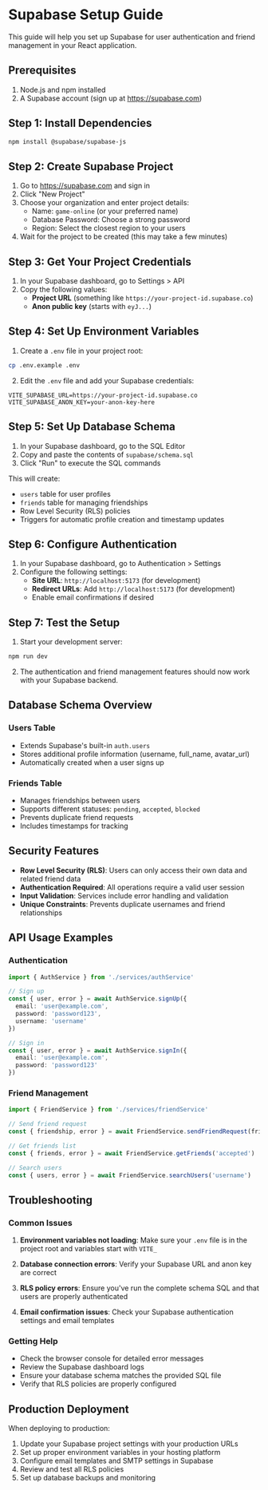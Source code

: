 # Supabase Setup Guide

This guide will help you set up Supabase for user authentication and friend management in your React application.

## Prerequisites

1. Node.js and npm installed
2. A Supabase account (sign up at https://supabase.com)

## Step 1: Install Dependencies

```bash
npm install @supabase/supabase-js
```

## Step 2: Create Supabase Project

1. Go to https://supabase.com and sign in
2. Click "New Project"
3. Choose your organization and enter project details:
   - Name: `game-online` (or your preferred name)
   - Database Password: Choose a strong password
   - Region: Select the closest region to your users
4. Wait for the project to be created (this may take a few minutes)

## Step 3: Get Your Project Credentials

1. In your Supabase dashboard, go to Settings > API
2. Copy the following values:
   - **Project URL** (something like `https://your-project-id.supabase.co`)
   - **Anon public key** (starts with `eyJ...`)

## Step 4: Set Up Environment Variables

1. Create a `.env` file in your project root:
```bash
cp .env.example .env
```

2. Edit the `.env` file and add your Supabase credentials:
```env
VITE_SUPABASE_URL=https://your-project-id.supabase.co
VITE_SUPABASE_ANON_KEY=your-anon-key-here
```

## Step 5: Set Up Database Schema

1. In your Supabase dashboard, go to the SQL Editor
2. Copy and paste the contents of `supabase/schema.sql`
3. Click "Run" to execute the SQL commands

This will create:
- `users` table for user profiles
- `friends` table for managing friendships
- Row Level Security (RLS) policies
- Triggers for automatic profile creation and timestamp updates

## Step 6: Configure Authentication

1. In your Supabase dashboard, go to Authentication > Settings
2. Configure the following settings:
   - **Site URL**: `http://localhost:5173` (for development)
   - **Redirect URLs**: Add `http://localhost:5173` (for development)
   - Enable email confirmations if desired

## Step 7: Test the Setup

1. Start your development server:
```bash
npm run dev
```

2. The authentication and friend management features should now work with your Supabase backend.

## Database Schema Overview

### Users Table
- Extends Supabase's built-in `auth.users`
- Stores additional profile information (username, full_name, avatar_url)
- Automatically created when a user signs up

### Friends Table
- Manages friendships between users
- Supports different statuses: `pending`, `accepted`, `blocked`
- Prevents duplicate friend requests
- Includes timestamps for tracking

## Security Features

- **Row Level Security (RLS)**: Users can only access their own data and related friend data
- **Authentication Required**: All operations require a valid user session
- **Input Validation**: Services include error handling and validation
- **Unique Constraints**: Prevents duplicate usernames and friend relationships

## API Usage Examples

### Authentication
```typescript
import { AuthService } from './services/authService'

// Sign up
const { user, error } = await AuthService.signUp({
  email: 'user@example.com',
  password: 'password123',
  username: 'username'
})

// Sign in
const { user, error } = await AuthService.signIn({
  email: 'user@example.com',
  password: 'password123'
})
```

### Friend Management
```typescript
import { FriendService } from './services/friendService'

// Send friend request
const { friendship, error } = await FriendService.sendFriendRequest(friendId)

// Get friends list
const { friends, error } = await FriendService.getFriends('accepted')

// Search users
const { users, error } = await FriendService.searchUsers('username')
```

## Troubleshooting

### Common Issues

1. **Environment variables not loading**: Make sure your `.env` file is in the project root and variables start with `VITE_`

2. **Database connection errors**: Verify your Supabase URL and anon key are correct

3. **RLS policy errors**: Ensure you've run the complete schema SQL and that users are properly authenticated

4. **Email confirmation issues**: Check your Supabase authentication settings and email templates

### Getting Help

- Check the browser console for detailed error messages
- Review the Supabase dashboard logs
- Ensure your database schema matches the provided SQL file
- Verify that RLS policies are properly configured

## Production Deployment

When deploying to production:

1. Update your Supabase project settings with your production URLs
2. Set up proper environment variables in your hosting platform
3. Configure email templates and SMTP settings in Supabase
4. Review and test all RLS policies
5. Set up database backups and monitoring
